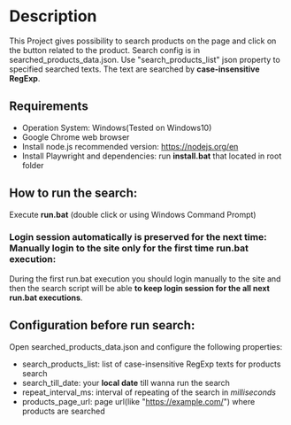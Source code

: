 # Description
This Project gives possibility to search products on the page and click on the button related to the product.
Search config is in searched_products_data.json. Use "search_products_list" json property to specified searched texts.
The text are searched by **case-insensitive RegExp**. 

## Requirements
- Operation System: Windows(Tested on Windows10)
- Google Chrome web browser
- Install node.js recommended version: https://nodejs.org/en
- Install Playwright and dependencies: run **install.bat** that located in root folder

## How to run the search:
Execute **run.bat** (double click or using Windows Command Prompt)

### Login session automatically is preserved for the next time: Manually login to the site only for the first time run.bat execution:
During the first run.bat execution you should login manually to the site and then the search script will be able **to keep login session for the all next run.bat executions**.

## Configuration before run search:
Open searched_products_data.json and configure the following properties:
- search_products_list: list of case-insensitive RegExp texts for products search
- search_till_date: your **local date** till wanna run the search
- repeat_interval_ms: interval of repeating of the search in *milliseconds*
- products_page_url: page url(like "https://example.com/") where products are searched
